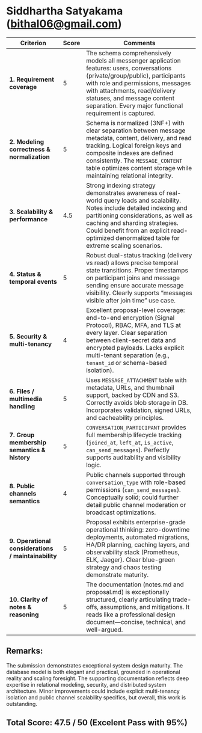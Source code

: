 # Siddhartha Satyakama (bithal06@gmail.com)

| **Criterion**                                       | **Score** | **Comments**                                                                                                                                                                                                                                                                                            |
| --------------------------------------------------- | --------- | ------------------------------------------------------------------------------------------------------------------------------------------------------------------------------------------------------------------------------------------------------------------------------------------------------- |
| **1. Requirement coverage**                         | 5         | The schema comprehensively models all messenger application features: users, conversations (private/group/public), participants with role and permissions, messages with attachments, read/delivery statuses, and message content separation. Every major functional requirement is captured.           |
| **2. Modeling correctness & normalization**         | 5         | Schema is normalized (3NF+) with clear separation between message metadata, content, delivery, and read tracking. Logical foreign keys and composite indexes are defined consistently. The `MESSAGE_CONTENT` table optimizes content storage while maintaining relational integrity.                    |
| **3. Scalability & performance**                    | 4.5       | Strong indexing strategy demonstrates awareness of real-world query loads and scalability. Notes include detailed indexing and partitioning considerations, as well as caching and sharding strategies. Could benefit from an explicit read-optimized denormalized table for extreme scaling scenarios. |
| **4. Status & temporal events**                     | 5         | Robust dual-status tracking (delivery vs read) allows precise temporal state transitions. Proper timestamps on participant joins and message sending ensure accurate message visibility. Clearly supports “messages visible after join time” use case.                                                  |
| **5. Security & multi-tenancy**                     | 4      | Excellent proposal-level coverage: end-to-end encryption (Signal Protocol), RBAC, MFA, and TLS at every layer. Clear separation between client-secret data and encrypted payloads. Lacks explicit multi-tenant separation (e.g., `tenant_id` or schema-based isolation).                                |
| **6. Files / multimedia handling**                  | 5         | Uses `MESSAGE_ATTACHMENT` table with metadata, URLs, and thumbnail support, backed by CDN and S3. Correctly avoids blob storage in DB. Incorporates validation, signed URLs, and cacheability principles.                                                                                               |
| **7. Group membership semantics & history**         | 5         | `CONVERSATION_PARTICIPANT` provides full membership lifecycle tracking (`joined_at`, `left_at`, `is_active`, `can_send_messages`). Perfectly supports auditability and visibility logic.                                                                                                                |
| **8. Public channels semantics**                    | 4      | Public channels supported through `conversation_type` with role-based permissions (`can_send_messages`). Conceptually solid; could further detail public channel moderation or broadcast optimizations.                                                                                                 |
| **9. Operational considerations / maintainability** | 5         | Proposal exhibits enterprise-grade operational thinking: zero-downtime deployments, automated migrations, HA/DR planning, caching layers, and observability stack (Prometheus, ELK, Jaeger). Clear blue-green strategy and chaos testing demonstrate maturity.                                          |
| **10. Clarity of notes & reasoning**                | 5         | The documentation (notes.md and proposal.md) is exceptionally structured, clearly articulating trade-offs, assumptions, and mitigations. It reads like a professional design document—concise, technical, and well-argued.                                                                              |

## Remarks:
  The submission demonstrates exceptional system design maturity. The database model is both elegant and practical, grounded in operational reality and scaling foresight. The supporting documentation reflects deep expertise in relational modeling, security, and distributed system architecture. Minor improvements could include explicit multi-tenancy isolation and public channel scalability specifics, but overall, this work is outstanding.

## Total Score: 47.5 / 50 (Excelent Pass with 95%)
